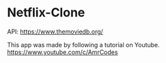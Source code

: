 # Netflix-Clone

API: https://www.themoviedb.org/

This app was made by following a tutorial on Youtube. https://www.youtube.com/c/AmrCodes
